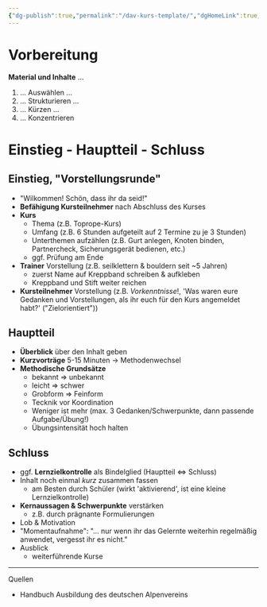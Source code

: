 ```yaml
---
{"dg-publish":true,"permalink":"/dav-kurs-template/","dgHomeLink":true,"dgPassFrontmatter":false,"dgShowBacklinks":false,"dgShowLocalGraph":false,"dgShowInlineTitle":false}
---
```



# Vorbereitung

**Material und Inhalte** ...

1. ... Auswählen ...
2. ... Strukturieren ...
3. ... Kürzen ...
4. ... Konzentrieren

# Einstieg - Hauptteil - Schluss

## Einstieg, "Vorstellungsrunde"

- "Wilkommen! Schön, dass ihr da seid!"
- **Befähigung Kursteilnehmer** nach Abschluss des Kurses
- **Kurs**
  + Thema (z.B. Toprope-Kurs)
  + Umfang (z.B. 6 Stunden aufgeteilt auf 2 Termine zu je 3 Stunden)
  + Unterthemen aufzählen (z.B. Gurt anlegen, Knoten binden, Partnercheck, Sicherungsgerät bedienen, etc.)
  + ggf. Prüfung am Ende
- **Trainer** Vorstellung (z.B. seilklettern & bouldern seit ~5 Jahren)
  + zuerst Name auf Kreppband schreiben & aufkleben
  + Kreppband und Stift weiter reichen
- **Kursteilnehmer** Vorstellung (z.B. *Vorkenntnisse*!, 'Was waren eure Gedanken und Vorstellungen, als ihr euch für den Kurs angemeldet habt?' ("Zielorientiert"))

## Hauptteil

- **Überblick** über den Inhalt geben
- **Kurzvorträge** 5-15 Minuten -> Methodenwechsel
- **Methodische Grundsätze**
  + bekannt => unbekannt
  + leicht => schwer
  + Grobform => Feinform
  + Tecknik vor Koordination
  + Weniger ist mehr (max. 3 Gedanken/Schwerpunkte, dann passende Aufgabe/Übung!)
  + Übungsintensität hoch halten

## Schluss

- ggf. **Lernzielkontrolle** als Bindelglied (Hauptteil <=> Schluss)
- Inhalt noch einmal *kurz* zusammen fassen
  + am Besten durch Schüler (wirkt 'aktivierend', ist eine kleine Lernzielkontrolle)
- **Kernaussagen & Schwerpunkte** verstärken
  + z.B. durch prägnante Formulierungen
- Lob & Motivation
- "Momentaufnahme": "... nur wenn ihr das Gelernte weiterhin regelmäßig anwendet, vergesst ihr es nicht."
- Ausblick
	- weiterführende Kurse

---

Quellen

- Handbuch Ausbildung des deutschen Alpenvereins